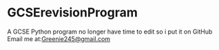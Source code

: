 # GCSErevisionProgram
A GCSE Python program no longer have time to edit so i put it on GitHub
Email me at:Greenie245@gmail.com

